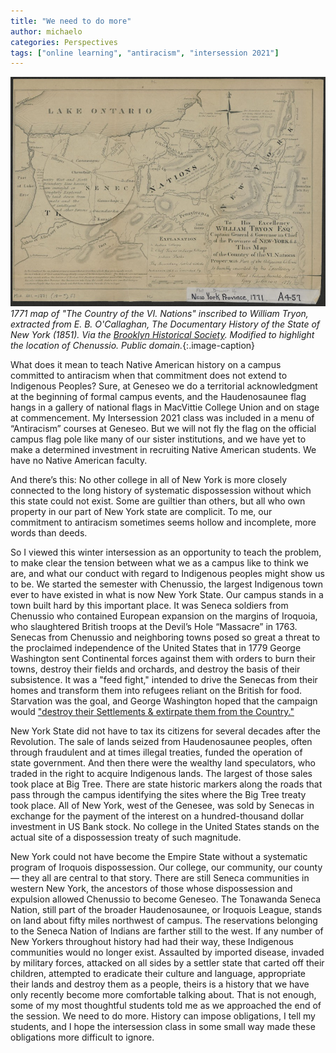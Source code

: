 ```yaml
---
title: "We need to do more" 
author: michaelo
categories: Perspectives
tags: ["online learning", "antiracism", "intersession 2021"]
---
```


![1771 map of the Country of the Six Nations](/images/bhs_midatl003443863_a-scaled_35pc_chenussio.jpg)
*1771 map of "The Country of the VI. Nations" inscribed to William Tryon, extracted from E. B. O'Callaghan, The Documentary History of the State of New York (1851). Via the [Brooklyn Historical Society](https://mapcollections.brooklynhistory.org/map/to-his-excellency-william-tryon-esqr-captain-general-governor-in-chief-of-the-province-of-new-york-this-map-of-the-country-of-the-vi-nations-proper-with-part-of-the-adjacent-colonies-is-hum/). Modified to highlight the location of Chenussio. Public domain.*{:.image-caption}

<span class="drop">W</span>hat does it mean to teach Native American history on a campus committed to antiracism when that commitment does not extend to Indigenous Peoples? Sure, at Geneseo we do a territorial acknowledgment at the beginning of formal campus events, and the Haudenosaunee flag hangs in a gallery of national flags in MacVittie College Union and on stage at commencement. My Intersession 2021 class was included in a menu of “Antiracism” courses at Geneseo. But we will not fly the flag on the official campus flag pole like many of our sister institutions, and we have yet to make a determined investment in recruiting Native American students. We have no Native American faculty.

<!--more-->

And there’s this: No other college in all of New York is more closely connected to the long history of systematic dispossession without which this state could not exist. Some are guiltier than others, but all who own property in our part of New York state are complicit. To me, our commitment to antiracism sometimes seems hollow and incomplete, more words than deeds.

So I viewed this winter intersession as an opportunity to teach the problem, to make clear the tension between what we as a campus like to think we are, and what our conduct with regard to Indigenous peoples might show us to be. We started the semester with Chenussio, the largest Indigenous town ever to have existed in what is now New York State. Our campus stands in a town built hard by this important place. It was Seneca soldiers from Chenussio who contained European expansion on the margins of Iroquoia, who slaughtered British troops at the Devil’s Hole “Massacre” in 1763. Senecas from Chenussio and neighboring towns posed so great a threat to the proclaimed independence of the United States that in 1779 George Washington sent Continental forces against them with orders to burn their towns, destroy their fields and orchards, and destroy the basis of their subsistence. It was a "feed fight," intended to drive the Senecas from their homes and transform them into refugees reliant on the British for food. Starvation was the goal, and George Washington hoped that the campaign would ["destroy their Settlements & extirpate them from the Country."](https://founders.archives.gov/documents/Washington/03-21-02-0286)

New York State did not have to tax its citizens for several decades after the Revolution. The sale of lands seized from Haudenosaunee peoples, often through fraudulent and at times illegal treaties, funded the operation of state government. And then there were the wealthy land speculators, who traded in the right to acquire Indigenous lands. The largest of those sales took place at Big Tree. There are state historic markers along the roads that pass through the campus identifying the sites where the Big Tree treaty took place. All of New York, west of the Genesee, was sold by Senecas in exchange for the payment of the interest on a hundred-thousand dollar investment in US Bank stock. No college in the United States stands on the actual site of a dispossession treaty of such magnitude.

New York could not have become the Empire State without a systematic program of Iroquois dispossession. Our college, our community, our county — they all are central to that story. There are still Seneca communities in western New York, the ancestors of those whose dispossession and expulsion allowed Chenussio to become Geneseo. The Tonawanda Seneca Nation, still part of the broader Haudenosaunee, or Iroquois League, stands on land about fifty miles northwest of campus. The reservations belonging to the Seneca Nation of Indians are farther still to the west. If any number of New Yorkers throughout history had had their way, these Indigenous communities would no longer exist. Assaulted by imported disease, invaded by military forces, attacked on all sides by a settler state that carted off their children, attempted to eradicate their culture and language, appropriate their lands and destroy them as a people, theirs is a history that we have only recently become more comfortable talking about. That is not enough, some of my most thoughtful students told me as we approached the end of the session. We need to do more. History can impose obligations, I tell my students, and I hope the intersession class in some small way made these obligations more difficult to ignore.

